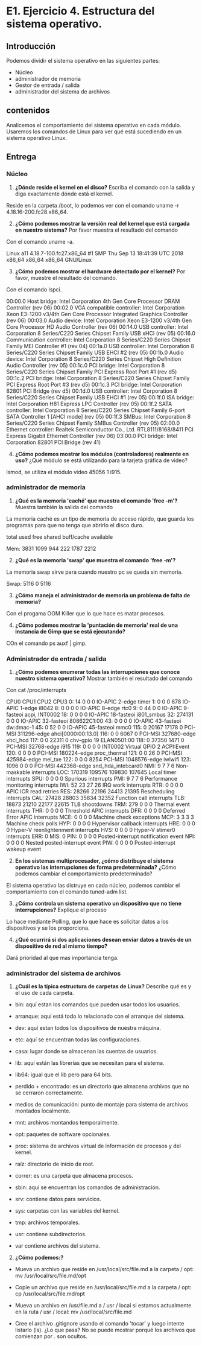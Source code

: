 # E1. Ejercicio 4. Estructura del sistema operativo.

## Introducción

Podemos dividir el sistema operativo en las siguientes partes:
- Núcleo
- administrador de memoria
- Gestor de entrada / salida
- administrador del sistema de archivos

## contenidos

Analicemos el comportamiento del sistema operativo en cada módulo. Usaremos los comandos de Linux para ver qué está sucediendo en un sistema operativo Linux.

## Entrega

### Núcleo

1. **¿Dónde reside el kernel en el disco?** Escriba el comando con la salida y diga exactamente dónde está el kernel.


Reside en la carpeta /boot, lo podemos ver con el comando uname -r 4.18.16-200.fc28.x86_64.


2. **¿Cómo podemos mostrar la versión real del kernel que está cargada en nuestro sistema?** Por favor muestra el resultado del comando


Con el comando uname -a.


Linux a11 4.18.7-100.fc27.x86_64 #1 SMP Thu Sep 13 18:41:39 UTC 2018 x86_64 x86_64 x86_64 GNU/Linux


3. **¿Cómo podemos mostrar el hardware detectado por el kernel?** Por favor, muestre el resultado del comando.


Con el comando lspci.


00:00.0 Host bridge: Intel Corporation 4th Gen Core Processor DRAM Controller (rev 06)
00:02.0 VGA compatible controller: Intel Corporation Xeon E3-1200 v3/4th Gen Core Processor Integrated Graphics Controller (rev 06)
00:03.0 Audio device: Intel Corporation Xeon E3-1200 v3/4th Gen Core Processor HD Audio Controller (rev 06)
00:14.0 USB controller: Intel Corporation 8 Series/C220 Series Chipset Family USB xHCI (rev 05)
00:16.0 Communication controller: Intel Corporation 8 Series/C220 Series Chipset Family MEI Controller #1 (rev 04)
00:1a.0 USB controller: Intel Corporation 8 Series/C220 Series Chipset Family USB EHCI #2 (rev 05)
00:1b.0 Audio device: Intel Corporation 8 Series/C220 Series Chipset High Definition Audio Controller (rev 05)
00:1c.0 PCI bridge: Intel Corporation 8 Series/C220 Series Chipset Family PCI Express Root Port #1 (rev d5)
00:1c.2 PCI bridge: Intel Corporation 8 Series/C220 Series Chipset Family PCI Express Root Port #3 (rev d5)
00:1c.3 PCI bridge: Intel Corporation 82801 PCI Bridge (rev d5)
00:1d.0 USB controller: Intel Corporation 8 Series/C220 Series Chipset Family USB EHCI #1 (rev 05)
00:1f.0 ISA bridge: Intel Corporation H81 Express LPC Controller (rev 05)
00:1f.2 SATA controller: Intel Corporation 8 Series/C220 Series Chipset Family 6-port SATA Controller 1 [AHCI mode] (rev 05)
00:1f.3 SMBus: Intel Corporation 8 Series/C220 Series Chipset Family SMBus Controller (rev 05)
02:00.0 Ethernet controller: Realtek Semiconductor Co., Ltd. RTL8111/8168/8411 PCI Express Gigabit Ethernet Controller (rev 06)
03:00.0 PCI bridge: Intel Corporation 82801 PCI Bridge (rev 41)


4. **¿Cómo podemos mostrar los módulos (controladores) realmente en uso?** ¿Qué módulo se está utilizando para la tarjeta gráfica de video?


lsmod, se utiliza el módulo video 45056  1 i915.


### administrador de memoria

1. **¿Qué es la memoria 'caché' que muestra el comando 'free -m'?** Muestra también la salida del comando


La memoria caché es un tipo de memoria de acceso rápido, que guarda los programas para que no tenga que abrirlo el disco duro.




   total     used        free      shared  buff/cache   available

   Mem:     3831        1099         944         222        1787        2212



2. **¿Qué es la memoria 'swap' que muestra el comando 'free -m'?**


La memoria swap sirve para cuando nuestro pc se queda sin memoria.


Swap:          5116           0        5116

3. **¿Cómo maneja el administrador de memoria un problema de falta de memoria?**


Con el progama OOM Killer que lo que hace es matar procesos.


4. **¿Cómo podemos mostrar la 'puntación de memoria' real de una instancia de Gimp que se está ejecutando?**


COn el comando ps auxf | gimp.


### Administrador de entrada / salida

1. **¿Cómo podemos enumerar todas las interrupciones que conoce nuestro sistema operativo?** Mostrar también el resultado del comando


Con cat /proc/interrupts


   CPU0       CPU1       CPU2       CPU3
   0:         14          0          0          0   IO-APIC    2-edge      timer
   1:          0          0          0        678   IO-APIC    1-edge      i8042
   8:          0          0          0          0   IO-APIC    8-edge      rtc0
   9:          0         44          0          0   IO-APIC    9-fasteoi   acpi, INT0002
  18:          0          0          0          0   IO-APIC   18-fasteoi   i801_smbus
  32:     274131          0          0          0   IO-APIC   32-fasteoi   808622C1:00
  43:          0          0          0          0   IO-APIC   43-fasteoi   dw:dmac-1
  45:          0         52          0          0   IO-APIC   45-fasteoi   mmc0
 115:          0      20167      17178          0   PCI-MSI 311296-edge      ahci[0000:00:13.0]
 116:          0          0       6067          0   PCI-MSI 327680-edge      xhci_hcd
 117:          0          0      22311          0  chv-gpio   19  ELAN0501:00
 118:          0      37350       1471          0   PCI-MSI 32768-edge      i915
 119:          0          0          0          0  INT0002 Virtual GPIO    2  ACPI:Event
 120:          0          0          0          0   PCI-MSI 180224-edge      proc_thermal
 121:          0          0         26          0   PCI-MSI 425984-edge      mei_txe
 122:          0          0          0       8254   PCI-MSI 1048576-edge      iwlwifi
 123:       1096          0          0          0   PCI-MSI 442368-edge      snd_hda_intel:card0
 NMI:          9          7          7          6   Non-maskable interrupts
 LOC:     170319     109576     109830     107645   Local timer interrupts
 SPU:          0          0          0          0   Spurious interrupts
 PMI:          9          7          7          6   Performance monitoring interrupts
 IWI:         52         23         27         26   IRQ work interrupts
 RTR:          0          0          0          0   APIC ICR read retries
 RES:      28266      22196      24413      21395   Rescheduling interrupts
 CAL:      27428      28803      35834      32352   Function call interrupts
 TLB:      18873      21210      22177      22615   TLB shootdowns
 TRM:        279          0          0          0   Thermal event interrupts
 THR:          0          0          0          0   Threshold APIC interrupts
 DFR:          0          0          0          0   Deferred Error APIC interrupts
 MCE:          0          0          0          0   Machine check exceptions
 MCP:          3          3          3          3   Machine check polls
 HYP:          0          0          0          0   Hypervisor callback interrupts
 HRE:          0          0          0          0   Hyper-V reenlightenment interrupts
 HVS:          0          0          0          0   Hyper-V stimer0 interrupts
 ERR:          0
 MIS:          0
 PIN:          0          0          0          0   Posted-interrupt notification event
 NPI:          0          0          0          0   Nested posted-interrupt event
 PIW:          0          0          0          0   Posted-interrupt wakeup event
 


2. **En los sistemas multiprocesador, ¿cómo distribuye el sistema operativo las interrupciones de forma predeterminada?** ¿Cómo podemos cambiar el comportamiento predeterminado?


El sistema operativo las distruye en cada núcleo, podemos cambiar el comportamiento con el comando tuned-adm list.


3. **¿Cómo controla un sistema operativo un dispositivo que no tiene interrupciones?** Explique el proceso


Lo hace mediante Polling, que lo que hace es solicitar datos a los dispositivos y se los proporciona.


4. **¿Qué ocurrirá si dos aplicaciones desean enviar datos a través de un dispositivo de red al mismo tiempo?**


Dará prioridad al que mas importancia tenga.


### administrador del sistema de archivos


1. **¿Cuál es la típica estructura de carpetas de Linux?** Describe qué es y el uso de cada carpeta.

- bin: aquí estan los comandos que pueden usar todos los usuarios.

- arranque: aquí está todo lo relacionado con el arranque del sistema.

- dev: aquí estan todos los dispositivos de nuestra máquina.

- etc: aquí se encuentran todas las configuraciones.

- casa: lugar donde se almacenan las cuentas de usuarios.

- lib: aquí están las librerías que se necesitan para el sistema.

- lib64: igual que el lib pero para 64 bits.

- perdido + encontrado: es un directorio que almacena archivos que no se cerraron correctamente.

- medios de comunicación: punto de montaje para sistema de archivos montados localmente.

- mnt: archivos montandos temporalmente.

- opt: paquetes de software opcionales.

- proc: sistema de archivos virtual de información de procesos y del kernel.

- raíz: directorio de inicio de root.

- correr: es una carpeta que almacena procesos. 

- sbin: aquí se encuentran los comandos de administración.

- srv: contiene datos para servicios.

- sys: carpetas con las variables del kernel.

- tmp: archivos temporales.

- usr: contiene subdirectorios.

- var contiene archivos del sistema.


2. **¿Cómo podemos:?**
- Mueva un archivo que reside en /usr/local/src/file.md a la carpeta / opt: mv /usr/local/src/file.md/opt


- Copie un archivo que reside en /usr/local/src/file.md a la carpeta / opt: cp /usr/local/src/file.md/opt


- Mueva un archivo en /usr/file.md a / usr / local si estamos actualmente en la ruta / usr / local: mv /usr/local/src/file.md


- Cree el archivo .gitignore usando el comando 'tocar' y luego intente listarlo (ls). ¿Lo que pasa? No se puede mostrar porqué los archivos que comienzan por . son ocultos.
